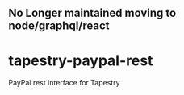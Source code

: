 No Longer maintained moving to node/graphql/react
---

tapestry-paypal-rest
====================

PayPal rest interface for Tapestry
